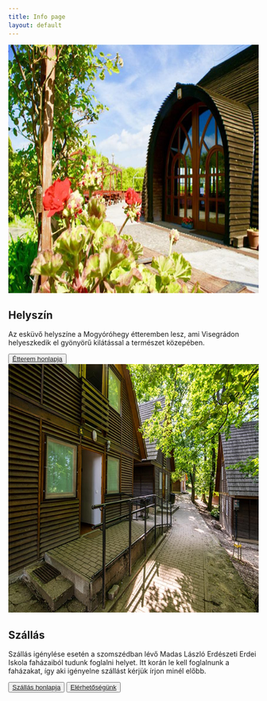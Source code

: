 ```yaml
---
title: Info page
layout: default
---
```


<div class="container col-xxl-8 px-4 py-5">
    <div class="row flex-lg-row-reverse align-items-center g-5 py-5">
      <div class="col-10 col-sm-8 col-lg-6 m-auto">
        <img src="images/etterem_2.jpg" class="d-block mx-lg-auto img-fluid rounded" alt="Bootstrap Themes" width="700" height="500" loading="lazy">
      </div>
      <div class="col-lg-6">
        <h2 class="display-5 fw-bold lh-1 mb-3">Helyszín</h2>
        <p class="lead fs-5 text-justify">Az esküvő helyszíne a Mogyóróhegy étteremben lesz, ami Visegrádon helyeszkedik el gyönyörű kilátással a természet közepében.  </p>
        <div class="d-grid gap-2 d-md-flex justify-content-md-start">
          <button type="button" class="btn btn-primary btn-lg px-4 me-md-2"><a class="text-reset text-decoration-none" href="https://www.mogyorohegy.hu/index.html">Étterem honlapja</a></button>
        </div>
      </div>
    </div>
</div>
<div class="container col-xxl-8 px-4 py-5">
    <div class="row flex-lg-row align-items-center g-5 py-5">
      <div class="col-10 col-sm-8 col-lg-6 m-auto">
        <img src="images/erdei_iskola.jpg" class="d-block mx-lg-auto img-fluid rounded" alt="Bootstrap Themes" width="700" height="500" loading="lazy">
      </div>
      <div class="col-lg-6">
        <h2 class="display-5 fw-bold lh-1 mb-3">Szállás</h2>
        <p class="lead fs-5">Szállás igénylése esetén a szomszédban lévő Madas László Erdészeti Erdei Iskola faházaiból tudunk foglalni helyet. Itt korán le kell foglalnunk a faházakat, így aki igényelne szállást kérjük írjon minél előbb.</p>
        <div class="d-grid gap-2 d-md-flex justify-content-md-start">
          <button type="button" class="btn btn-primary btn-lg px-4 me-md-2"><a class="text-reset text-decoration-none" href="https://parkerdo.hu/turizmus/turistaszallasok/madas-laszlo-erdeszeti-erdei-iskola/">Szállás honlapja</a></button>
        <button type="button" class="btn btn-primary btn-lg px-4 me-md-2" ><a class="text-reset text-decoration-none" href='mailto:em@gmail.com'>Elérhetőségünk</a></button>
        </div>
      </div>
    </div>
</div>